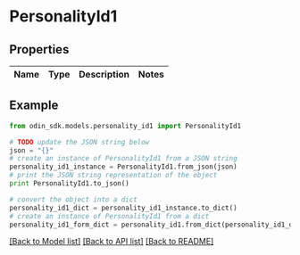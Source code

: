# PersonalityId1


## Properties

Name | Type | Description | Notes
------------ | ------------- | ------------- | -------------

## Example

```python
from odin_sdk.models.personality_id1 import PersonalityId1

# TODO update the JSON string below
json = "{}"
# create an instance of PersonalityId1 from a JSON string
personality_id1_instance = PersonalityId1.from_json(json)
# print the JSON string representation of the object
print PersonalityId1.to_json()

# convert the object into a dict
personality_id1_dict = personality_id1_instance.to_dict()
# create an instance of PersonalityId1 from a dict
personality_id1_form_dict = personality_id1.from_dict(personality_id1_dict)
```
[[Back to Model list]](../README.md#documentation-for-models) [[Back to API list]](../README.md#documentation-for-api-endpoints) [[Back to README]](../README.md)


